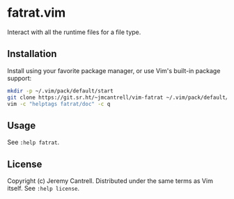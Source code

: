 # fatrat.vim

Interact with all the runtime files for a file type.

## Installation

Install using your favorite package manager, or use Vim's built-in package support:

```sh
mkdir -p ~/.vim/pack/default/start
git clone https://git.sr.ht/~jmcantrell/vim-fatrat ~/.vim/pack/default/start/fatrat
vim -c "helptags fatrat/doc" -c q
```

## Usage

See `:help fatrat`.

## License

Copyright (c) Jeremy Cantrell. Distributed under the same terms as Vim itself.
See `:help license`.

